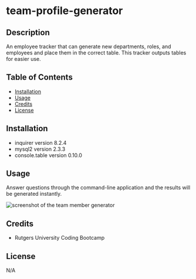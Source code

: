 # team-profile-generator

## Description

An employee tracker that can generate new departments, roles, and employees and place them in the correct table. This tracker outputs tables for easier use.

## Table of Contents

- [Installation](#installation)
- [Usage](#usage)
- [Credits](#credits)
- [License](#license)

## Installation

- inquirer version 8.2.4
- mysql2 version 2.3.3
- console.table version 0.10.0

## Usage

Answer questions through the command-line application and the results will be generated instantly.

![screenshot of the team member generator](./dist/assets/images/screenshot.png)

## Credits

- Rutgers University Coding Bootcamp

## License

N/A
